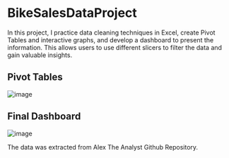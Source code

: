 # BikeSalesDataProject

In this project, I practice data cleaning techniques in Excel, create Pivot Tables and interactive graphs, and develop a dashboard to present the information. This allows users to use different slicers to filter the data and gain valuable insights.

## Pivot Tables

![image](https://github.com/MHBdata/BikeSalesDataProject/assets/173110381/5c4ee188-5d30-4c23-960e-265dcd79b3cd)

## Final Dashboard

![image](https://github.com/MHBdata/BikeSalesDataProject/assets/173110381/aeaf47bb-e61f-4e01-81f9-5b6c662769b5)

The data was extracted from Alex The Analyst Github Repository.
